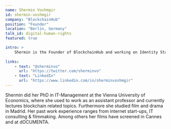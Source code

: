```yaml
---
name: Shermin Voshmgir
id: shermin-voshmgir
company: "BlockchainHub"
position: "Founder"
location: "Berlin, Germany"
talk_id: digital-human-rights
featured: true

intro: >
    Shermin is the Founder of BlockchainHub and working on Identity Startup Jolocom. She was on the advisory board of the Estonian e-residency program, a curator of theDAO.
    
links:
    - text: "@sherminvo"
      url: "https://twitter.com/sherminvo"
    - text: "LinkedIn"
      url: "https://www.linkedin.com/in/sherminvoshmgir"
---
```


Shermin did her PhD in IT-Management at the Vienna University of Economics, where she used to work as an assistant professor and currently lectures blockchain related topics. Furthermore she studied film and drama in Madrid. Her past work experience ranges from internet start-ups, IT consulting & filmmaking. Among others her films have screened in Cannes and at dOCUMENTA. 
